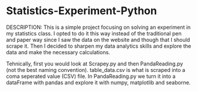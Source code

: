 # Statistics-Experiment-Python

DESCRIPTION: This is a simple project focusing on solving an experiment in my statistics class. I opted to do it this way instead of the traditional pen and paper way since I saw the data on the website and though that I should scrape it. Then I decided to sharpen my data analytics skills and explore the data and make the necessary calculations.

Tehnically, first you would look at Scrapey.py and then PandaReading.py (not the best naming convention). table_data.csv is what is scraped into a coma seperated value (CSV) file. In PandaReading.py we turn it into a dataFrame with pandas and explore it with numpy, matplotlib and seaborne.
